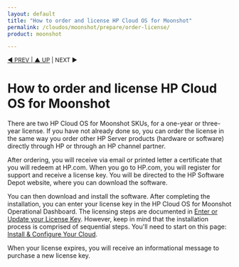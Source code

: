 ```yaml
---
layout: default
title: "How to order and license HP Cloud OS for Moonshot"
permalink: /cloudos/moonshot/prepare/order-license/
product: moonshot

---
```



<p style="font-size: small;"> <a href="/cloudos/moonshot/prepare/glossary/">&#9664; PREV | <a href="/cloudos/moonshot/prepare/">&#9650; UP</a> | NEXT &#9654; </p>


# How to order and license HP Cloud OS for Moonshot

There are two HP Cloud OS for Moonshot SKUs, for a one-year or three-year license. If you have not already done so, you can order the license in the same 
way you order other HP Server products (hardware or software) directly through HP or through an HP channel partner.

After ordering, you will receive via email or printed letter a certificate that you will redeem at HP.com. When you go to HP.com, you will register for 
support and receive a license key. You will be directed to the HP Software Depot website, where you can download the software.

You can then download and install the software. After completing the installation, you can enter your license key in the HP Cloud OS for Moonshot 
Operational Dashboard. The licensing steps are documented in [Enter or Update your License Key](/cloudos/moonshot/install/license/).  However, keep 
in mind that the installation process is comprised of sequential steps.  You'll need to start on this page: [Install & Configure Your Cloud](/cloudos/moonshot/install/).

When your license expires, you will receive an informational message to purchase a new license key. 

